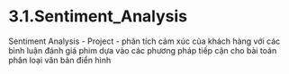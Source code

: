 # 3.1.Sentiment_Analysis
Sentiment Analysis - Project -  phân tích cảm xúc của khách hàng với các bình luận đánh giá phim dựa vào các phương pháp tiếp cận cho bài toán phân loại văn bản điển hình
